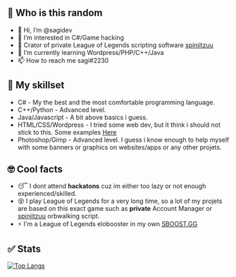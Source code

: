 ## 👀 Who is this random

- 👋 Hi, I’m @sagidev
- 👀 I’m interested in C#/Game hacking 
- 🚀 Crator of private League of Legends scripting software [spinjitzuu](https://github.com/sagidev/spinjitzuu-public)
- 🌱 I’m currently learning Wordpress/PHP/C++/Java
- 📫 How to reach me sagi#2230

## 🚀 My skillset
- C# - My the best and the most comfortable programming language.
- C++/Python - Advanced level.
- Java/Javascript - A bit above basics i guess.
- HTML/CSS/Wordpress - I tried some web dev, but it think i should not stick to this. Some examples [Here](http://sagidev.eu/)
- Photoshop/Gimp - Advanced level. I guess i know enough to help myself with some banners or graphics on websites/apps or any other projets.

## 🤓 Cool facts
- 😴 I dont attend **hackatons** cuz im either too lazy or not enough experienced/skilled.
- 😵 I play League of Legends for a very long time, so a lot of my projets are based on this exact game such as **private** Account Manager or [spinjitzuu](https://github.com/sagidev/spinjitzuu-public) orbwalking script.
- ⚡ I'm a League of Legends elobooster in my own [SBOOST.GG](https://discord.gg/ezt8AvEJCs)

## ✅ Stats
[![Top Langs](https://github-readme-stats.vercel.app/api/top-langs/?username=sagidev)](https://github.com/anuraghazra/github-readme-stats)

